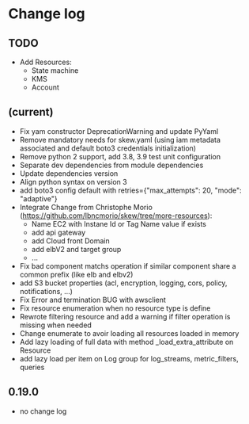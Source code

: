 # Change log

## TODO

- Add Resources:
  - State machine
  - KMS
  - Account

## (current)

- Fix yam constructor DeprecationWarning and update PyYaml
- Remove mandatory needs for skew.yaml (using iam metadata associated and default boto3 credentials initialization)
- Remove python 2 support, add 3.8, 3.9 test unit configuration
- Separate dev dependencies from module dependencies
- Update dependencies version
- Align python syntax on version 3
- add boto3 config default with retries={"max_attempts": 20, "mode": "adaptive"}
- Integrate Change from Christophe Morio (https://github.com/lbncmorio/skew/tree/more-resources):
  - Name EC2 with Instane Id or Tag Name value if exists
  - add api gateway
  - add Cloud front Domain
  - add elbV2 and target group
  - ...
- Fix bad component matchs operation if similar component share a common prefix (like elb and elbv2)
- add S3 bucket properties (acl, encryption, logging, cors, policy, notifications, ...)
- Fix Error and termination BUG with awsclient
- Fix resource enumeration when no resource type is define
- Rewrote filtering resource and add a warning if filter operation is missing when needed
- Change enumerate to avoir loading all resources loaded in memory
- Add lazy loading of full data with method _load_extra_attribute on Resource
- add lazy load per item on Log group for log_streams, metric_filters, queries

## 0.19.0

- no change log
